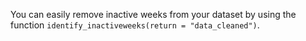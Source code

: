 You can easily remove inactive weeks from your dataset by using the function `identify_inactiveweeks(return = "data_cleaned")`.

